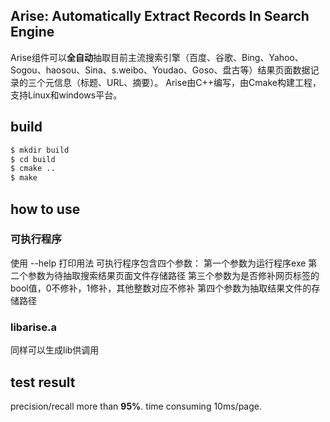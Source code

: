 Arise: Automatically Extract Records In Search Engine
---
Arise组件可以**全自动**抽取目前主流搜索引擎（百度、谷歌、Bing、Yahoo、Sogou、haosou、Sina、s.weibo、Youdao、Goso、盘古等）结果页面数据记录的三个元信息（标题、URL、摘要）。
Arise由C++编写，由Cmake构建工程，支持Linux和windows平台。

build
---
```bash
$ mkdir build
$ cd build
$ cmake ..
$ make
```

how to use
---
### 可执行程序
使用 --help 打印用法
可执行程序包含四个参数：
第一个参数为运行程序exe
第二个参数为待抽取搜索结果页面文件存储路径
第三个参数为是否修补网页标签的bool值，0不修补，1修补，其他整数对应不修补
第四个参数为抽取结果文件的存储路径

### libarise.a
同样可以生成lib供调用

test result
---
precision/recall more than **95%**.
time consuming 10ms/page.




 


